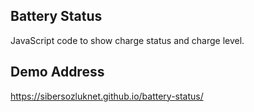 ## Battery Status
JavaScript code to show charge status and charge level.
## Demo Address
https://sibersozluknet.github.io/battery-status/
